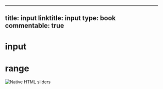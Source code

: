 
---
title: input
linktitle: input
type: book
commentable: true
---

# input

# range

![Native HTML sliders](https://z3.ax1x.com/2021/05/06/glAhNj.png)

    